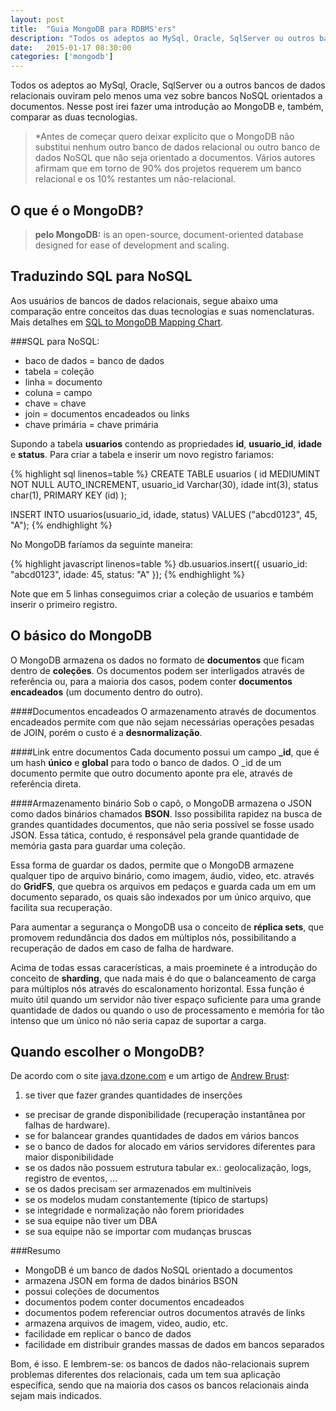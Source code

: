 ```yaml
---
layout: post
title:  "Guia MongoDB para RDBMS'ers"
description: "Todos os adeptos ao MySql, Oracle, SqlServer ou outros bancos de dados relacionais ouviram pelo menos uma vez sobre o MongoDB ou outro banco de dados NoSQL orientado a documentos. Nesse post irei comparar os conceitos básicos das duas tecnologias."
date:   2015-01-17 08:30:00
categories: ['mongodb']
---
```


Todos os adeptos ao MySql, Oracle, SqlServer ou a outros bancos de dados relacionais ouviram pelo menos
uma vez sobre bancos NoSQL orientados a documentos. Nesse post irei fazer uma introdução ao
MongoDB e, também, comparar as duas tecnologias.

> *Antes de começar quero deixar explícito que o MongoDB não substitui nenhum outro banco de dados
relacional ou outro banco de dados NoSQL que não seja orientado a documentos. Vários autores afirmam
que em torno de 90% dos projetos requerem um banco relacional e os 10% restantes um não-relacional.

## O que é o MongoDB?

> **pelo MongoDB:**
> is an open-source, document-oriented database designed for ease of development and scaling.

## Traduzindo SQL para NoSQL

Aos usuários de bancos de dados relacionais, segue abaixo uma comparação entre conceitos das duas
tecnologias e suas nomenclaturas. Mais detalhes em [SQL to MongoDB Mapping Chart](http://docs.mongodb.org/manual/reference/sql-comparison/#sql-to-mongodb-mapping-chart).

###SQL para NoSQL:

* baco de dados = banco de dados
* tabela = coleção
* linha = documento
* coluna = campo
* chave = chave
* join = documentos encadeados ou links
* chave primária = chave primária

Supondo a tabela **usuarios** contendo as propriedades **id**, **usuario_id**, **idade** e **status**.
Para criar a tabela e inserir um novo registro fariamos:

{% highlight sql linenos=table %}
CREATE TABLE usuarios (
    id MEDIUMINT NOT NULL AUTO_INCREMENT,
    usuario_id Varchar(30),
    idade int(3),
    status char(1),
    PRIMARY KEY (id)
);

INSERT INTO usuarios(usuario_id, idade, status)
VALUES ("abcd0123", 45, "A");
{% endhighlight %}

No MongoDB faríamos da seguinte maneira:

{% highlight javascript linenos=table %}
db.usuarios.insert({
    usuario_id: "abcd0123",
    idade: 45,
    status: "A"
});
{% endhighlight %}

Note que em 5 linhas conseguimos criar a coleção de usuarios e também inserir o primeiro registro.

## O básico do MongoDB

O MongoDB armazena os dados no formato de **documentos** que ficam dentro de **coleções**. Os documentos podem ser interligados através de referência ou, para a maioria dos casos, podem conter **documentos encadeados** (um documento dentro do outro).

####Documentos encadeados
O armazenamento através de documentos encadeados permite com que não sejam necessárias operações pesadas de JOIN, porém o custo é a **desnormalização**.

####Link entre documentos
Cada documento possui um campo **_id**, que é um hash **único** e **global** para todo o banco de dados. O _id de um documento permite que outro documento aponte pra ele, através de referência direta.

####Armazenamento binário
Sob o capô, o MongoDB armazena o JSON como dados binários chamados **BSON**. Isso
possibilita rapidez na busca de grandes quantidades documentos, que não seria possível se fosse usado
JSON. Essa tática, contudo, é responsável pela grande quantidade de memória gasta para guardar
uma coleção.

Essa forma de guardar os dados, permite que o MongoDB armazene qualquer tipo de arquivo binário,
como imagem, áudio, video, etc. através do **GridFS**, que quebra os arquivos em pedaços e guarda
cada um em um documento separado, os quais são indexados por um único arquivo, que facilita sua
recuperação.

Para aumentar a segurança o MongoDB usa o conceito de **réplica sets**, que promovem redundância
dos dados em múltiplos nós, possibilitando a recuperação de dados em caso de falha de hardware.

Acima de todas essas caracerísticas, a mais proeminete é a introdução do conceito de **sharding**, que
nada mais é do que o balanceamento de carga para múltiplos nós através do escalonamento horizontal.
Essa função é muito útil quando um servidor não tiver espaço suficiente para uma grande quantidade de
dados ou quando o uso de processamento e memória for tão intenso que um único nó não seria capaz de
suportar a carga.

## Quando escolher o MongoDB?
De acordo com o site [java.dzone.com](/http://java.dzone.com/articles/when-use-mongodb-rather-mysql) e
um artigo de [Andrew Brust](http://www.zdnet.com/article/rdbms-vs-nosql-how-do-you-pick/):

1. se tiver que fazer grandes quantidades de inserções
* se precisar de grande disponibilidade (recuperação instantânea por falhas de hardware).
* se for balancear grandes quantidades de dados em vários bancos
* se o banco de dados for alocado em vários servidores diferentes para maior disponibilidade
* se os dados não possuem estrutura tabular ex.: geolocalização, logs, registro de eventos, ...
* se os dados precisam ser armazenados em multiníveis
* se os modelos mudam constantemente (típico de startups)
* se integridade e normalização não forem prioridades
* se sua equipe não tiver um DBA
* se sua equipe não se importar com mudanças bruscas

###Resumo
* MongoDB é um banco de dados NoSQL orientado a documentos
* armazena JSON em forma de dados binários BSON
* possui coleções de documentos
* documentos podem conter documentos encadeados
* documentos podem referenciar outros documentos através de links
* armazena arquivos de imagem, video, audio, etc.
* facilidade em replicar o banco de dados
* facilidade em distribuir grandes massas de dados em bancos separados

Bom, é isso. E lembrem-se: os bancos de dados não-relacionais suprem problemas diferentes dos
relacionais, cada um tem sua aplicação específica, sendo que na maioria dos casos os bancos relacionais
ainda sejam mais indicados.
